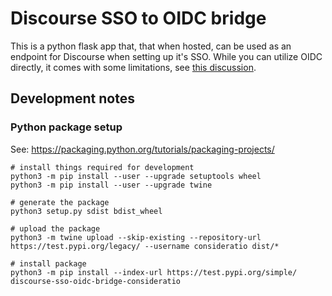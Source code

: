 # Discourse SSO to OIDC bridge

This is a python flask app that, that when hosted, can be used as an endpoint for Discourse when setting up it's SSO. While you can utilize OIDC directly, it comes with some limitations, see [this discussion](https://meta.discourse.org/t/sso-vs-oauth2-difference/76543/11).

## Development notes


### Python package setup

See: https://packaging.python.org/tutorials/packaging-projects/

```
# install things required for development
python3 -m pip install --user --upgrade setuptools wheel
python3 -m pip install --user --upgrade twine

# generate the package
python3 setup.py sdist bdist_wheel

# upload the package
python3 -m twine upload --skip-existing --repository-url https://test.pypi.org/legacy/ --username consideratio dist/*

# install package
python3 -m pip install --index-url https://test.pypi.org/simple/ discourse-sso-oidc-bridge-consideratio
```
